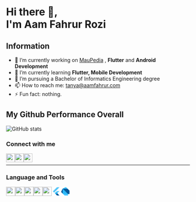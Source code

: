 # Hi there 👋,  <br> I'm Aam Fahrur Rozi

## Information

- 🔭 I’m currently working on [MauPedia](https://maupedia.com) , **Flutter** and **Android Development**
- 🌱 I’m currently learning **Flutter, Mobile Development**
- 💼 I’m pursuing a Bachelor of Informatics Engineering degree
- 📫 How to reach me: tanya@aamfahrur.com 
- ⚡ Fun fact: nothing.
  

## My Github Performance Overall

![GitHub stats](https://github-readme-stats.vercel.app/api?username=aamfahrur&show_icons=true&count_private=true)


### Connect with me

[<img height="24" width="24" align= "left" src="https://cdn-icons-png.flaticon.com/512/174/174857.png"/>][linkedln]
[<img height="24" width="24" align= "left" src="https://raw.githubusercontent.com/rahuldkjain/github-profile-readme-generator/master/src/images/icons/Social/medium.svg"/>][medium]
[<img height="24" width="24" align= "left" src="https://upload.wikimedia.org/wikipedia/commons/thumb/4/4e/Mail_%28iOS%29.svg/1200px-Mail_%28iOS%29.svg.png"/>](mailto:aamfahrur@gmail.com)

<br/>
<hr>

### Language and Tools

[<img align="left" src="https://cdn-icons-png.flaticon.com/512/174/174836.png" width="25" height="25" />][android]
[<img align="left" src="https://upload.wikimedia.org/wikipedia/commons/thumb/7/74/Kotlin_Icon.png/600px-Kotlin_Icon.png" width="25" height="25" />][kotlin]
[<img align="left" src="https://git-scm.com/images/logos/logomark-orange@2x.png" width="25" height="25" />][git]
[<img align="left" src="https://upload.wikimedia.org/wikipedia/commons/thumb/e/e3/Android_Studio_Icon_%282014-2019%29.svg/1200px-Android_Studio_Icon_%282014-2019%29.svg.png" width="25" height="25" />][androidStudio]
[<img align="left" src="https://upload.wikimedia.org/wikipedia/commons/thumb/9/9c/IntelliJ_IDEA_Icon.svg/2048px-IntelliJ_IDEA_Icon.svg.png" width="25" height="25" />][intellij]
[<img align="left" src="https://raw.githubusercontent.com/github/explore/80688e429a7d4ef2fca1e82350fe8e3517d3494d/topics/flutter/flutter.png" width="25" height="25" />][flutter]
[<img align="left" src="https://raw.githubusercontent.com/github/explore/80688e429a7d4ef2fca1e82350fe8e3517d3494d/topics/dart/dart.png" width="25" height="25" />][dart]

[linkedln]:https://linkedin.com/in/aamfahrur
[medium]:https://medium.com/@aamfahrur
[android]:https://developer.android.com/
[kotlin]:https://kotlinlang.org/
[git]:https://git-scm.com/
[androidStudio]:https://developer.android.com/studio
[intellij]:https://www.jetbrains.com/idea/
[flutter]:https://flutter.dev/
[dart]:https://dart.dev/
